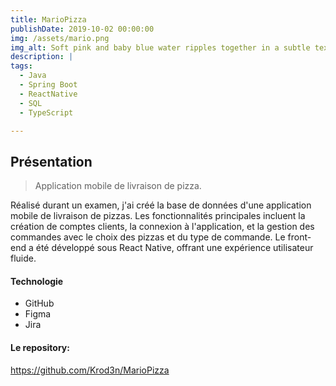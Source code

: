 ```yaml
---
title: MarioPizza
publishDate: 2019-10-02 00:00:00
img: /assets/mario.png
img_alt: Soft pink and baby blue water ripples together in a subtle texture.
description: |
tags:
  - Java
  - Spring Boot
  - ReactNative
  - SQL
  - TypeScript

---
```


## Présentation

> Application mobile de livraison de pizza.

Réalisé durant un examen, j'ai créé la base de données d'une application mobile de livraison de pizzas. Les fonctionnalités principales incluent la création de comptes clients, la connexion à l'application, et la gestion des commandes avec le choix des pizzas et du type de commande. Le front-end a été développé sous React Native, offrant une expérience utilisateur fluide.

#### Technologie

- GitHub
- Figma
- Jira

#### Le repository:

https://github.com/Krod3n/MarioPizza

